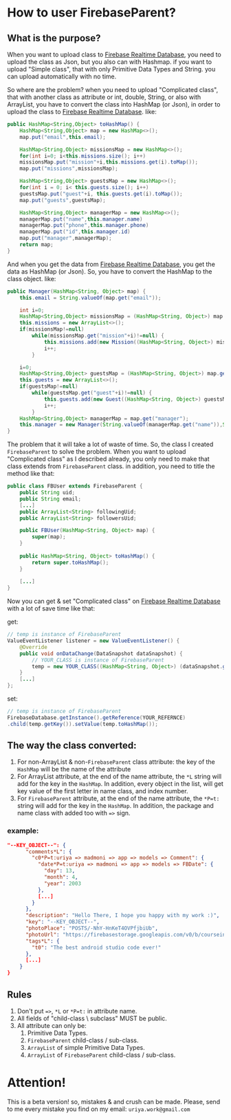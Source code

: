 # How to user FirebaseParent?

## What is the purpose?

When you want to upload class to [Firebase Realtime Database][Firebase Realtime Database], you need to upload the class
as Json, but you also can with Hashmap. if you want to upload "Simple class", that with only Primitive Data Types and String.
you can upload automatically with no time. 

So where are the problem? when you need to upload "Complicated class", that with another class as attribute or int, 
double, String, or also with ArrayList, you have to convert the class into HashMap (or Json), in order to upload the 
class to [Firebase Realtime Database][Firebase Realtime Database]. like:

```java
public HashMap<String,Object> toHashMap() {
    HashMap<String,Object> map = new HashMap<>();
    map.put("email",this.email);

    HashMap<String,Object> missionsMap = new HashMap<>();
    for(int i=0; i<this.missions.size(); i++)
    missionsMap.put("mission"+i,this.missions.get(i).toMap());
    map.put("missions",missionsMap);

    HashMap<String,Object> guestsMap = new HashMap<>();
    for(int i = 0; i< this.guests.size(); i++)
    guestsMap.put("guest"+i, this.guests.get(i).toMap());
    map.put("guests",guestsMap);

    HashMap<String,Object> managerMap = new HashMap<>();
    managerMap.put("name",this.manager.name)
    managerMap.put("phone",this.manager.phone)
    managerMap.put("id",this.manager.id)
    map.put("manager",managerMap);
    return map;
}
```

And when you get the data from [Firebase Realtime Database][Firebase Realtime Database], you get the data as HashMap (or
Json). So, you have to convert the HashMap to the class object. like:

```java
public Manager(HashMap<String, Object> map) {
    this.email = String.valueOf(map.get("email"));

    int i=0;
    HashMap<String,Object> missionsMap = (HashMap<String, Object>) map.get("missions");
    this.missions = new ArrayList<>();
    if(missionsMap!=null)
        while(missionsMap.get("mission"+i)!=null) {
            this.missions.add(new Mission((HashMap<String, Object>) missionsMap.get("mission"+i)));
            i++;
        }

    i=0;
    HashMap<String,Object> guestsMap = (HashMap<String, Object>) map.get("guests");
    this.guests = new ArrayList<>();
    if(guestsMap!=null)
        while(guestsMap.get("guest"+i)!=null) {
            this.guests.add(new Guest((HashMap<String, Object>) guestsMap.get("guest"+i)));
            i++;
        }
    HashMap<String,Object> managerMap = map.get("manager");
    this.manager = new Manager(String.valueOf(managerMap.get("name")),String.valueOf(managerMap.get("phone")),String.valueOf(managerMap.get("id")));
}
```

The problem that it will take a lot of waste of time. So, the class I created `FirebaseParent` to solve the problem.
When you want to upload "Complicated class" as I described already, you only need to make that class extends from
`FirebaseParent` class. in addition, you need to title the method like that:

```java
public class FBUser extends FirebaseParent {
    public String uid;
    public String email;
    [...]
    public ArrayList<String> followingUid;
    public ArrayList<String> followersUid;

    public FBUser(HashMap<String, Object> map) {
        super(map);
    }
    
    public HashMap<String, Object> toHashMap() {
        return super.toHashMap();
    }
    
    [...]
}
```

Now you can get & set "Complicated class" on [Firebase Realtime Database][Firebase Realtime Database] with a lot of save time like that:

get:
```java
// temp is instance of FirebaseParent
ValueEventListener listener = new ValueEventListener() {
    @Override
    public void onDataChange(DataSnapshot dataSnapshot) {
        // YOUR_CLASS is instance of FirebaseParent
        temp = new YOUR_CLASS((HashMap<String, Object>) (dataSnapshot.getValue()));
    }
    [...]
};
```

set:
```java
// temp is instance of FirebaseParent
FirebaseDatabase.getInstance().getReference(YOUR_REFERNCE)
.child(temp.getKey()).setValue(temp.toHashMap());
```

## The way the class converted:
1. For non-ArrayList & non-`FirebaseParent` class attribute: the key of the `HashMap` will be the name of the attribute
2. For ArrayList attribute, at the end of the name attribute, the `*L` string will add for the key in the `HashMap`. In addition, every object in the list, will get key value of the first letter in name class, and index number.
3. For `FirebaseParent` attribute, at the end of the name attribute, the `*P=t:` string will add for the key in the `HashMap`. In addition, the package and name class with added too with `=>` sign.

### example:
```json
"--KEY_OBJECT--": {
      "comments*L": {
        "c0*P=t:uriya => madmoni => app => models => Comment": {
          "date*P=t:uriya => madmoni => app => models => FBDate": {
            "day": 13,
            "month": 4,
            "year": 2003
          },
          [...]
        }
      },
      "description": "Hello There, I hope you happy with my work :)",
      "key": "--KEY_OBJECT--",
      "photoPlace": "POSTS/-NhY-HnKeT4OVPfjbiUb",
      "photoUrl": "https://firebasestorage.googleapis.com/v0/b/courseinstegramapp.appspot.com/o/POSTS%2F-NhY-HnKeT4OVPfjbiUb?alt=media&token=18e82665-736c-4565-aca2-ba382ec2ef49",
      "tags*L": {
        "t0": "The best android studio code ever!"
      },
      [...]
    }
} 
```

## Rules
1. Don't put `=>`, `*L` or `*P=t:` in attribute name.
2. All fields of "child-class \ subclass" MUST be public.
3. All attribute can only be:
   1. Primitive Data Types.
   2. `FirebaseParent` child-class / sub-class.
   3. `ArrayList` of simple Primitive Data Types.
   4. `ArrayList` of `FirebaseParent` child-class / sub-class.

[Firebase Realtime Database]: https://firebase.google.com/products/realtime-database

# Attention!
This is a beta version! so, mistakes & and crush can be made. 
Please, send to me every mistake you find on my email: `uriya.work@gmail.com`

